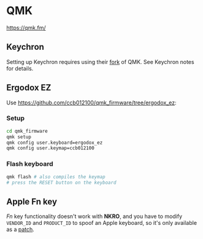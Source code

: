 # QMK

<https://qmk.fm/>

## Keychron

Setting up Keychron requires using their [fork](https://github.com/Keychron/qmk_firmware/) of QMK. See Keychron notes for details.

## Ergodox EZ

Use <https://github.com/ccb012100/qmk_firmware/tree/ergodox_ez>:

### Setup

```zsh
cd qmk_firmware
qmk setup
qmk config user.keyboard=ergodox_ez
qmk config user.keymap=ccb012100
```

### Flash keyboard

```zsh
qmk flash # also compiles the keymap
# press the RESET button on the keyboard
```

## Apple Fn key

_Fn_ key functionality doesn't work with **NKRO**, and you have to modify `VENDOR_ID` and `PRODUCT_ID` to spoof an Apple keyboard, so it's only
available as a [patch](https://gist.github.com/fauxpark/010dcf5d6377c3a71ac98ce37414c6c4).
